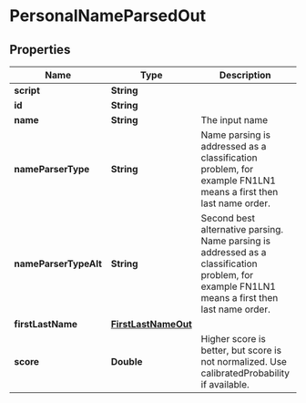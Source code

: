 
# PersonalNameParsedOut

## Properties
Name | Type | Description | Notes
------------ | ------------- | ------------- | -------------
**script** | **String** |  |  [optional]
**id** | **String** |  |  [optional]
**name** | **String** | The input name |  [optional]
**nameParserType** | **String** | Name parsing is addressed as a classification problem, for example FN1LN1 means a first then last name order. |  [optional]
**nameParserTypeAlt** | **String** | Second best alternative parsing. Name parsing is addressed as a classification problem, for example FN1LN1 means a first then last name order. |  [optional]
**firstLastName** | [**FirstLastNameOut**](FirstLastNameOut.md) |  |  [optional]
**score** | **Double** | Higher score is better, but score is not normalized. Use calibratedProbability if available.  |  [optional]



